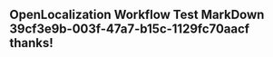 <properties
ms.topic="hero-topic"
ms.test1="hero-topic"
ms.test2="test"/>

## OpenLocalization Workflow Test MarkDown 39cf3e9b-003f-47a7-b15c-1129fc70aacf thanks!
